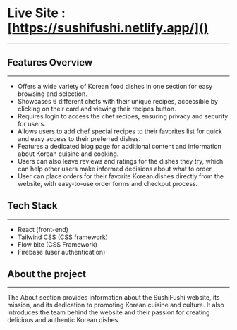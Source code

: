 # Live Site : [https://sushifushi.netlify.app/]()

---

## Features Overview

---

- Offers a wide variety of Korean food dishes in one section for easy browsing and selection.
- Showcases 6 different chefs with their unique recipes, accessible by clicking on their card and viewing their recipes button.
- Requires login to access the chef recipes, ensuring privacy and security for users.
- Allows users to add chef special recipes to their favorites list for quick and easy access to their preferred dishes.
- Features a dedicated blog page for additional content and information about Korean cuisine and cooking.
- Users can also leave reviews and ratings for the dishes they try, which can help other users make informed decisions about what to order.
- User can place orders for their favorite Korean dishes directly from the website, with easy-to-use order forms and checkout process.

## Tech Stack

---

- React (front-end)
- Tailwind CSS (CSS framework)
- Flow bite (CSS Framework)
- Firebase (user authentication)

## About the project

---

The About section provides information about the SushiFushi website, its mission, and its dedication to promoting Korean cuisine and culture. It also introduces the team behind the website and their passion for creating delicious and authentic Korean dishes.
